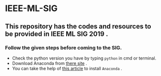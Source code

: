 # IEEE-ML-SIG
## This repository has the codes and resources to be provided in IEEE ML SIG 2019 . 
### Follow the given steps before coming to the SIG. 
*  Check the python version you have by typing ` python ` in cmd or terminal. 
* Download Anaconda from [there site](https://www.anaconda.com/distribution/#download-section) . 
* You can take the help of [this article](https://www.datacamp.com/community/tutorials/installing-anaconda-windows) to install `Anaconda` .
